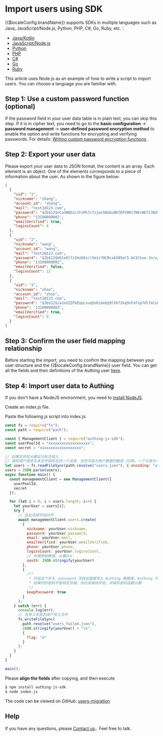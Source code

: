 # Import users using SDK

<LastUpdated/>

{{$localeConfig.brandName}} supports SDKs in multiple languages such as Java, JavaScript/Node.js, Python, PHP, C#, Go, Ruby, etc.：

- [Java/Kotlin](/en/reference/sdk-for-java/)
- [JavaScript/Node.js](/en/reference/sdk-for-node/)
- [Python](/en/reference/sdk-for-python/)
- [PHP](/en/reference/sdk-for-php/)
- [C#](/en/reference/sdk-for-csharp/)
- [Go](/en/reference/sdk-for-go/)
- [Ruby](/en/reference/sdk-for-ruby.md)

This article uses Node.js as an example of how to write a script to import users. You can choose a language you are familiar with.

## Step 1: Use a custom password function (optional)

If the password field in your user data table is in plain text, you can skip this step. If it is in cipher text, you need to go to the **basic configuration** -&gt; **password management** -&gt; **user-defined password encryption method** to enable the option and write functions for encrypting and verifying passwords. For details: [Writing custom password encryption functions](./custom-password-script/README.md).

## Step 2: Export your user data

Please export your user data to JSON format, the content is an array. Each element is an object. One of the elements corresponds to a piece of information about the user. As shown in the figure below:

```json
[
  {
    "uid": "1",
    "nickname": "zhang",
    "account_id": "zhang",
    "mail": "test1@123.com",
    "password": "$2b$12$nCa3WDbsc3tvM57ifzjwrOAGGuNK7EPV0R17WKcW6f13NZvX97yLe",
    "phone": "13100000001",
    "emailVerified": true,
    "loginsCount": 4
  },
  {
    "uid": "2",
    "nickname": "wang",
    "account_id": "wang",
    "mail": "test2@123.com",
    "password": "$2b$12$HGloOlfz1HzD0v/r5m1r7OCMcx6X85eC5.At3Ckxe.Jn/u/Za/yy2",
    "phone": "13100000002",
    "emailVerified": false,
    "loginsCount": 12
  },
  {
    "uid": "3",
    "nickname": "zhao",
    "account_id": "zhao",
    "mail": "test3@123.com",
    "password": "$2b$12$ia1oUZZFbEUpLvuqUsKideQq9lVkf2kq9vFaTvp7dlfeCx8UlTmDu",
    "phone": "13100000003",
    "emailVerified": true,
    "loginsCount": 0
  }
]
```

## Step 3: Confirm the user field mapping relationship

Before starting the import, you need to confirm the mapping between your user structure and the {{$localeConfig.brandName}} user field. You can get all the fields and their definitions of the Authing user [here](/guides/user/user-profile.md).

## Step 4: Import user data to Authing

If you don't have a NodeJS environment, you need to [install NodeJS](http://nodejs.org/download/).

Create an index.js file.

Paste the following js script into index.js:

```js
const fs = require("fs");
const path = require("path");

const { ManagementClient } = require("authing-js-sdk");
const userPoolId = "xxxxxxxxxxxxxxxxxxx";
const secret = "xxxxxxxxxxxxxxxxxxx";

// 如果文件较大建议分批次读入
// 请将用户信息与本文件保存在同一个目录，文件内容为用户数据的数组 JSON，一个元素为一个用户的信息对象
let users = fs.readFileSync(path.resolve("users.json"), { encoding: "utf8" });
users = JSON.parse(users);
async function main() {
  const managementClient = new ManagementClient({
    userPoolId,
    secret
  });

  for (let i = 0; i < users.length; i++) {
    let yourUser = users[i];
    try {
      // 在此完成字段对齐
      await managementClient.users.create(
        {
          nickname: yourUser.nickname,
          password: yourUser.password,
          email: yourUser.mail,
          emailVerified: yourUser.emailVerified,
          phone: yourUser.phone,
          loginsCount: yourUser.loginsCount,
          // 存储原始数据，以备Use
          oauth: JSON.stringify(yourUser)
        },
        {
          /**
           * 开启这个开关，password 字段会直接写入 Authing 数据库，Authing 不会再次加密此字段
           * 如果你的密码不是明文存储，你应该保持开启，并编写密码函数计算
           */
          keepPassword: true
        }
      );
    } catch (err) {
      console.log(err);
      // 将导入失败的用户写入文件
      fs.writeFileSync(
        path.resolve("users_failed.json"),
        JSON.stringify(yourUser) + "\n",
        {
          flag: "a"
        }
      );
    }
  }
}

main();
```

Please **align the fields** after copying, and then execute

```bash
$ npm install authing-js-sdk
$ node index.js
```

The code can be viewed on GitHub: [users-migration](https://github.com/Authing/users-migration)

## Help

If you have any questions, please [Contact us](https://forum.authing.cn/)，Feel free to talk.

